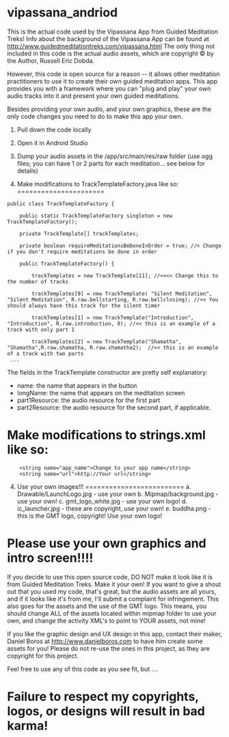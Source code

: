 vipassana_andriod
=============

This is the actual code used by the Vipassana App from Guided Meditation Treks! Info about the background of the Vipassana App can be found at http://www.guidedmeditationtreks.com/vipassana.html The only thing not included in this code is the actual audio assets, which are copyright © by the Author, Russell Eric Dobda.

However, this code is open source for a reason -- it allows other meditation practitioners to use it to create their own guided meditation apps. This app provides you with a framework where you can "plug and play" your own audio tracks into it and present your own guided meditations.

Besides providing your own audio, and your own graphics, these are the only code changes you need to do to make this app your own.

1. Pull down the code locally
2. Open it in Android Studio
3. Dump your audio assets in the /app/src/main/res/raw folder (use ogg files; you can have 1 or 2 parts for each meditation... see below for details)

3. Make modifications to TrackTemplateFactory.java like so:
======================
```
public class TrackTemplateFactory {

    public static TrackTemplateFactory singleton = new TrackTemplateFactory();

    private TrackTemplate[] trackTemplates;

    private boolean requireMeditationsBeDoneInOrder = true; //< Change if you don't require meditations be done in order

    public TrackTemplateFactory() {

        trackTemplates = new TrackTemplate[11]; //<<<< Change this to the number of tracks

        trackTemplates[0] = new TrackTemplate( "Silent Meditation", "Silent Meditation", R.raw.bellstarting, R.raw.bellclosing); //<< You should always have this track for the silent timer

        trackTemplates[1] = new TrackTemplate("Introduction", "Introduction", R.raw.introduction, 0); //<< this is an example of a track with only part 1

        trackTemplates[2] = new TrackTemplate("Shamatha", "Shamatha",R.raw.shamatha, R.raw.shamatha2);  //<< this is an example of a track with two parts
 ...

```
The fields in the TrackTemplate constructor are pretty self explanatory:
- name: the name that appears in the button
- longName: the name that appears on the meditation screen
- part1Resource: the audio resource for the first part
- part2Resource: the audio resource for the second part, if applicable.


Make modifications to strings.xml like so:
===============

```
    <string name="app_name">Change to your app name</string>
    <string name="url">http://Your url</string>

```

4. Use your own images!!!
=========================
  a. Drawable/LaunchLogo.jpg - use your own
  b. Mipmap/background.jpg - use your own!
  c. gmt_logo_white.jpg - use your own logo!
  d. ic_launcher.jpg - these are copyright, use your own!
  e. buddha.png - this is the GMT logo, copyright! Use your own logo!


Please use your own graphics and intro screen!!!!
=================================================

If you decide to use this open source code, DO NOT make it look like it is from Guided Meditation Treks. Make it your own! If you want to give a shout out that you used my code, that's great, but the audio assets are all yours, and if it looks like it's from me, I'll submit a complaint for infringement. This also goes for the assets and the use of the GMT logo. This means, you should change ALL of the assets located within mipmap folder to use your own, and change the activity XML's to point to YOUR assets, not mine!

If you like the graphic design and UX design in this app, contact their maker, Daniel Boros at http://www.danielboros.com to have him create some assets for you! Please do not re-use the ones in this project, as they are copyright for this project.

Feel free to use any of this code as you see fit, but ....

Failure to respect my copyrights, logos, or designs will result in bad karma!
=============================================================================
